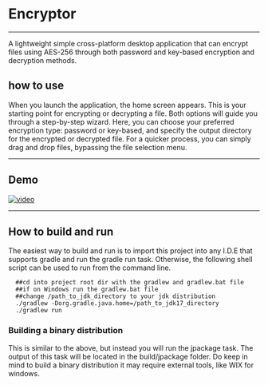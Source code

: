 # Encryptor
___
A lightweight simple cross-platform desktop application that can encrypt files
using AES-256 through both password and key-based encryption and decryption
methods.

## how to use
When you launch the application, the home screen appears.
This is your starting point for encrypting or decrypting a file.
Both options will guide you through a step-by-step wizard.
Here, you can choose your preferred encryption type: password or key-based,
and specify the output directory for the encrypted or decrypted file.
For a quicker process, you can simply drag and drop files, bypassing the file selection menu.
___
## Demo
[![video](https://i.ytimg.com/vi/m10bxuacv2s/maxresdefault.jpg?sqp=-oaymwEmCIAKENAF8quKqQMa8AEB-AH8CYAC0AWKAgwIABABGFggRyhyMA8=&amp;rs=AOn4CLDkyEzCKtLCF-3XKTMkTlk1g7rjLw)](https://www.youtube.com/watch?v=m10bxuacv2s)
___
## How to build and run
The easiest way to build and run is
to import this project into any I.D.E that supports gradle and run the gradle run task.
Otherwise, the following shell script can be used to run from the command line.
```shell
  ##cd into project root dir with the gradlew and gradlew.bat file
  ##if on Windows run the gradlew.bat file
  ##change /path_to_jdk_directory to your jdk distribution
  ./gradlew -Dorg.gradle.java.home=/path_to_jdk17_directory
  ./gradlew run
```
### Building a binary distribution
This is similar to the above, but instead you will run the jpackage task.
The output of this task will be located in the build/jpackage folder.
Do keep in mind to build a binary distribution it may require external tools, like WIX for windows.
